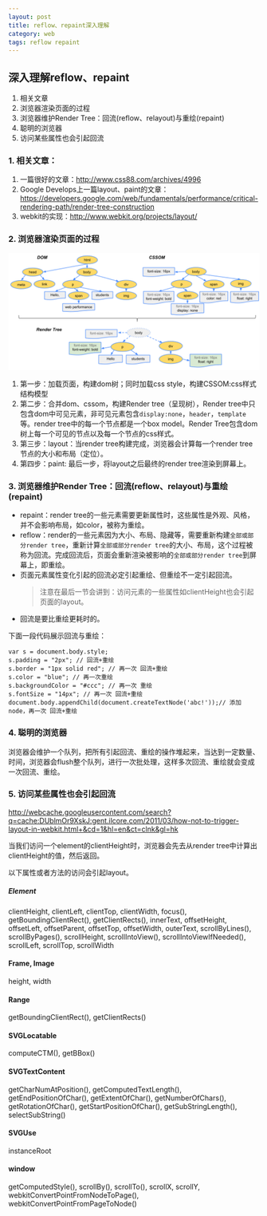 ```yaml
---
layout: post
title: reflow、repaint深入理解
category: web
tags: reflow repaint
---
```


## 深入理解reflow、repaint
1. 相关文章
2. 浏览器渲染页面的过程
3. 浏览器维护Render Tree：回流(reflow、relayout)与重绘(repaint)
4. 聪明的浏览器
5. 访问某些属性也会引起回流

### 1. 相关文章：
1. 一篇很好的文章：<http://www.css88.com/archives/4996>
2. Google Develops上一篇layout、paint的文章：<https://developers.google.com/web/fundamentals/performance/critical-rendering-path/render-tree-construction>
3. webkit的实现：<http://www.webkit.org/projects/layout/>

### 2. 浏览器渲染页面的过程
<img src="/images/reflowrepaint/render-tree-construction.png">

1. 第一步：加载页面，构建dom树；同时加载css style，构建CSSOM:css样式结构模型
2. 第二步：合并dom、cssom，构建Render tree（呈现树），Render tree中只包含dom中可见元素，非可见元素包含`display:none`，`header`，`template`等。render tree中的每一个节点都是一个box model。Render Tree包含dom树上每一个可见的节点以及每一个节点的css样式。
3. 第三步：layout：当render tree构建完成，浏览器会计算每一个render tree节点的大小和布局（定位）。
4. 第四步：paint: 最后一步，将layout之后最终的render tree渲染到屏幕上。

<!-- more -->

### 3. 浏览器维护Render Tree：回流(reflow、relayout)与重绘(repaint)
+ repaint：render tree的一些元素需要更新属性时，这些属性是外观、风格，并不会影响布局，如color，被称为重绘。
+ reflow：render的一些元素因为大小、布局、隐藏等，需要重新构建`全部或部分render tree`，重新计算`全部或部分render tree`的大小、布局，这个过程被称为回流。完成回流后，页面会重新渲染被影响的`全部或部分render tree`到屏幕上，即重绘。
+ 页面元素属性变化引起的回流必定引起重绘、但重绘不一定引起回流。
	>注意在最后一节会讲到：访问元素的一些属性如clientHeight也会引起页面的layout。
+ 回流是要比重绘更耗时的。

下面一段代码展示回流与重绘：

    var s = document.body.style;
    s.padding = "2px"; // 回流+重绘
    s.border = "1px solid red"; // 再一次 回流+重绘
    s.color = "blue"; // 再一次重绘
    s.backgroundColor = "#ccc"; // 再一次 重绘
    s.fontSize = "14px"; // 再一次 回流+重绘
    document.body.appendChild(document.createTextNode('abc!'));// 添加node，再一次 回流+重绘

### 4. 聪明的浏览器
浏览器会维护一个队列，把所有引起回流、重绘的操作堆起来，当达到一定数量、时间，浏览器会flush整个队列，进行一次批处理，这样多次回流、重绘就会变成一次回流、重绘。

### 5. 访问某些属性也会引起回流
<http://webcache.googleusercontent.com/search?q=cache:DUblmOr9XskJ:gent.ilcore.com/2011/03/how-not-to-trigger-layout-in-webkit.html+&cd=1&hl=en&ct=clnk&gl=hk>

当我们访问一个element的clientHeight时，浏览器会先去从render tree中计算出clientHeight的值，然后返回。

以下属性或者方法的访问会引起layout。
##### Element
clientHeight, clientLeft, clientTop, clientWidth, focus(), getBoundingClientRect(), getClientRects(), innerText, offsetHeight, offsetLeft, offsetParent, offsetTop, offsetWidth, outerText, scrollByLines(), scrollByPages(), scrollHeight, scrollIntoView(), scrollIntoViewIfNeeded(), scrollLeft, scrollTop, scrollWidth
#### Frame, Image
height, width
#### Range
getBoundingClientRect(), getClientRects()
#### SVGLocatable
computeCTM(), getBBox()
#### SVGTextContent
getCharNumAtPosition(), getComputedTextLength(), getEndPositionOfChar(), getExtentOfChar(), getNumberOfChars(), getRotationOfChar(), getStartPositionOfChar(), getSubStringLength(), selectSubString()
#### SVGUse
instanceRoot
#### window
getComputedStyle(), scrollBy(), scrollTo(), scrollX, scrollY, webkitConvertPointFromNodeToPage(), webkitConvertPointFromPageToNode()
